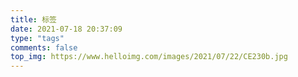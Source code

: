 ```yaml
---
title: 标签
date: 2021-07-18 20:37:09
type: "tags"
comments: false
top_img: https://www.helloimg.com/images/2021/07/22/CE230b.jpg
---
```

